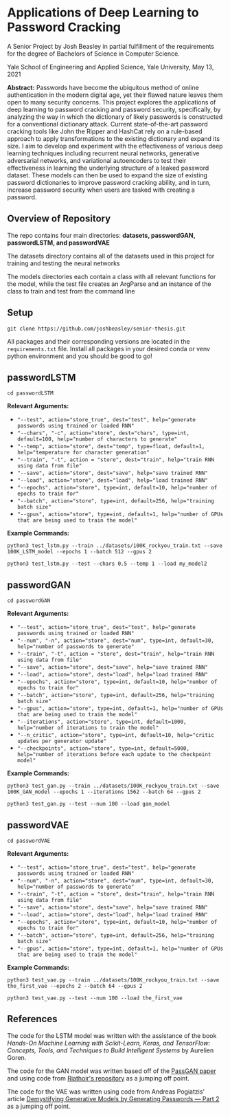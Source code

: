 # Applications of Deep Learning to Password Cracking

A Senior Project by Josh Beasley in partial fulfillment of the requirements for the degree of Bachelors of Science in Computer Science.

Yale School of Engineering and Applied Science, Yale University, May 13, 2021

**Abstract:** Passwords have become the ubiquitous method of online authentication in the modern digital age, yet their flawed nature leaves them open to many security concerns. This project explores the applications of deep learning to password cracking and password security, specifically, by analyzing the way in which the dictionary of likely passwords is constructed for a conventional dictionary attack. Current state-of-the-art password cracking tools like John the Ripper and HashCat rely on a rule-based approach to apply transformations to the existing dictionary and expand its size. I aim to develop and experiment with the effectiveness of various deep learning techniques including recurrent neural networks, generative adversarial networks, and variational autoencoders to test their effectiveness in learning the underlying structure of a leaked password dataset. These models can then be used to expand the size of existing password dictionaries to improve password cracking ability, and in turn, increase password security when users are tasked with creating a password.

## Overview of Repository

The repo contains four main directories: **datasets, passwordGAN, passwordLSTM, and passwordVAE**

The datasets directory contains all of the datasets used in this project for training and testing the neural networks

The models directories each contain a class with all relevant functions for the model, while the test file creates an ArgParse and an instance of the class to train and test from the command line

## Setup

`git clone https://github.com/joshbeasley/senior-thesis.git`

All packages and their corresponding versions are located in the `requirements.txt` file.
Install all packages in your desired conda or venv python environment and you should be good to go!

## passwordLSTM
`cd passwordLSTM`

**Relevant Arguments:**
- `"--test", action="store_true", dest="test", help="generate passwords using trained or loaded RNN"`
- `"--chars", "-c", action="store", dest="chars", type=int, default=100, help="number of characters to generate"`
- `"--temp", action="store", dest="temp", type=float, default=1, help="temperature for character generation"`
- `"--train", "-t", action = "store", dest="train", help="train RNN using data from file"`
- `"--save", action="store", dest="save", help="save trained RNN"`
- `"--load", action="store", dest="load", help="load trained RNN"`
- `"--epochs", action="store", type=int, default=10, help="number of epochs to train for"`
- `"--batch", action="store", type=int, default=256, help="training batch size"`
- `"--gpus", action="store", type=int, default=1, help="number of GPUs that are being used to train the model"`

**Example Commands:**

`python3 test_lstm.py --train ../datasets/100K_rockyou_train.txt --save 100K_LSTM_model --epochs 1 --batch 512 --gpus 2`

`python3 test_lstm.py --test --chars 0.5 --temp 1 --load my_model2`

 

## passwordGAN

`cd passwordGAN`

**Relevant Arguments:**
- `"--test", action="store_true", dest="test", help="generate passwords using trained or loaded RNN"`
- `"--num", "-n", action="store", dest="num", type=int, default=30, help="number of passwords to generate"`
- `"--train", "-t", action = "store", dest="train", help="train RNN using data from file"`
- `"--save", action="store", dest="save", help="save trained RNN"`
- `"--load", action="store", dest="load", help="load trained RNN"`
- `"--epochs", action="store", type=int, default=10, help="number of epochs to train for"`
- `"--batch", action="store", type=int, default=256, help="training batch size"`
- `"--gpus", action="store", type=int, default=1, help="number of GPUs that are being used to train the model"`
- `"--iterations", action="store", type=int, default=1000, help="number of iterations to train the model"`
- `"--n_critic", action="store", type=int, default=10, help="critic updates per generator update"`
- `"--checkpoints", action="store", type=int, default=5000, help="number of iterations before each update to the checkpoint model"`

**Example Commands:**

`python3 test_gan.py --train ../datasets/100K_rockyou_train.txt --save 100K_GAN_model --epochs 1 --iterations 1562 --batch 64 --gpus 2`

`python3 test_gan.py --test --num 100 --load gan_model`


## passwordVAE

`cd passwordVAE`

**Relevant Arguments:**
- `"--test", action="store_true", dest="test", help="generate passwords using trained or loaded RNN"`
- `"--num", "-n", action="store", dest="num", type=int, default=30, help="number of passwords to generate"`
- `"--train", "-t", action = "store", dest="train", help="train RNN using data from file"`
- `"--save", action="store", dest="save", help="save trained RNN"`
- `"--load", action="store", dest="load", help="load trained RNN"`
- `"--epochs", action="store", type=int, default=10, help="number of epochs to train for"`
- `"--batch", action="store", type=int, default=256, help="training batch size"`
- `"--gpus", action="store", type=int, default=1, help="number of GPUs that are being used to train the model"`


**Example Commands:**

`python3 test_vae.py --train ../datasets/100K_rockyou_train.txt --save the_first_vae --epochs 2 --batch 64 --gpus 2`

`python3 test_vae.py --test --num 100 --load the_first_vae`


## References

The code for the LSTM model was written with the assistance of the book *Hands-On Machine Learning with Scikit-Learn, Keras, and TensorFlow: Concepts, Tools, and Techniques to Build Intelligent Systems* by Aurelien Goren.

The code for the GAN model was written based off of the [PassGAN paper](https://arxiv.org/abs/1709.00440) and using code from [Riathoir's repository](https://github.com/Riathoir/PASSGAN-IWGAN-Tensorflow-2) as a jumping off point.

The code for the VAE was written using code from Andreas Pogiatzis' article [Demystifying Generative Models by Generating Passwords — Part 2](https://towardsdatascience.com/demystifying-generative-models-by-generating-passwords-part-2-38ad3c325a46) as a jumping off point.

